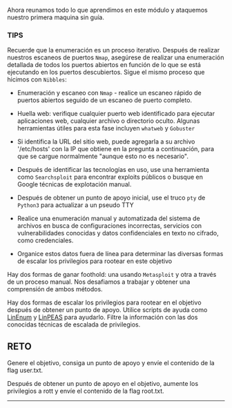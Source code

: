 Ahora reunamos todo lo que aprendimos en este módulo y ataquemos nuestro primera maquina sin guía.

### TIPS

Recuerde que la enumeración es un proceso iterativo. Después de realizar nuestros escaneos de puertos `Nmap`, asegúrese de realizar una enumeración detallada de todos los puertos abiertos en función de lo que se está ejecutando en los puertos descubiertos. Sigue el mismo proceso que hicimos con `Nibbles`:

+ Enumeración y escaneo con `Nmap` - realice un escaneo rápido de puertos abiertos seguido de un escaneo de puerto completo.

+ Huella web: verifique cualquier puerto web identificado para ejecutar aplicaciones web, cualquier archivo o directorio oculto. Algunas herramientas útiles para esta fase incluyen `whatweb` y `Gobuster`

+ Si identifica la URL del sitio web, puede agregarla a su archivo '/etc/hosts' con la IP que obtiene en la pregunta a continuación, para que se cargue normalmente "aunque esto no es necesario".

+ Después de identificar las tecnologías en uso, use una herramienta como `Searchsploit` para encontrar exploits públicos o busque en Google técnicas de explotación manual.

+ Después de obtener un punto de apoyo inicial, use el truco `pty` de `Python3` para actualizar a un pseudo TTY

+ Realice una enumeración manual y automatizada del sistema de archivos en busca de configuraciones incorrectas, servicios con vulnerabilidades conocidas y datos confidenciales en texto no cifrado, como credenciales.

+ Organice estos datos fuera de línea para determinar las diversas formas de escalar los privilegios para rootear en este objetivo

Hay dos formas de ganar foothold: una usando `Metasploit` y otra a través de un proceso manual. Nos desafiamos a trabajar y obtener una comprensión de ambos métodos.

Hay dos formas de escalar los privilegios para rootear en el objetivo después de obtener un punto de apoyo. Utilice scripts de ayuda como [LinEnum](https://github.com/rebootuser/LinEnum) y [LinPEAS](https://github.com/carlospolop/privilege-escalation-awesome-scripts-suite/tree/master/linPEAS) para ayudarlo. Filtre la información con las dos conocidas técnicas de escalada de privilegios.

## RETO

Genere el objetivo, consiga un punto de apoyo y envíe el contenido de la flag user.txt.

Después de obtener un punto de apoyo en el objetivo, aumente los privilegios a rott y envíe el contenido de la flag root.txt.
___